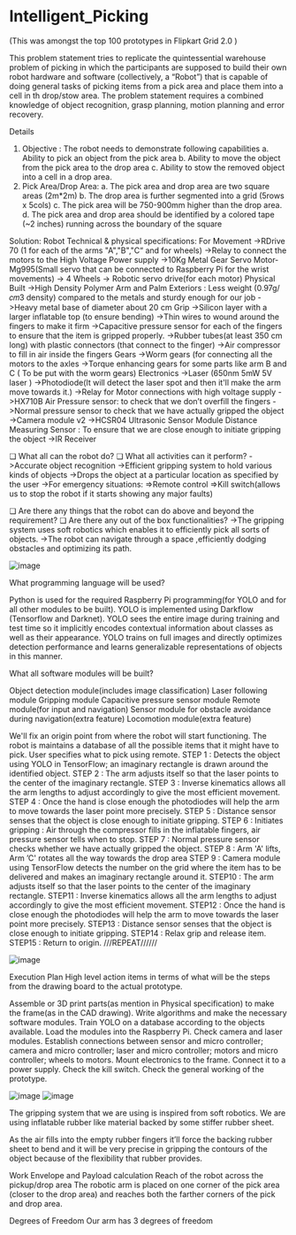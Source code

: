 # Intelligent_Picking

(This was amongst the top 100 prototypes in Flipkart Grid 2.0 )

This problem statement tries to replicate the quintessential warehouse problem of picking in which the
participants are supposed to build their own robot hardware and software (collectively, a “Robot”) that is
capable of doing general tasks of picking items from a pick area and place them into a cell in th drop/stow
area. The problem statement requires a combined knowledge of object recognition, grasp planning, motion
planning and error recovery.

Details
  1. Objective :
      The robot needs to demonstrate following capabilities
      a. Ability to pick an object from the pick area
      b. Ability to move the object from the pick area to the drop area
      c. Ability to stow the removed object into a cell in a drop area.
  2. Pick Area/Drop Area:
      a. The pick area and drop area are two square areas (2m*2m)
      b. The drop area is further segmented into a grid (5rows x 5cols)
      c. The pick area will be 750-900mm higher than the drop area.
      d. The pick area and drop area should be identified by a colored tape (~2 inches) running across
      the boundary of the square
 
 Solution:
 Robot Technical & physical specifications:
 For Movement
->RDrive 70 (1 for each of the arms "A","B","C“ and for wheels)
->Relay to connect the motors to the High Voltage Power supply
->10Kg Metal Gear Servo Motor-Mg995(Small servo that can be connected to Raspberry Pi for the wrist movements)
-> 4 Wheels
-> Robotic servo drive(for each motor)
Physical Built
->High Density Polymer Arm and Palm Exteriors : Less weight (0.97g/𝑐𝑚3 density) compared to the metals and sturdy enough for our job
->Heavy metal base of diameter about 20 cm
Grip
->Silicon layer with a larger inflatable top (to ensure bending)
->Thin wires to wound around the fingers to make it firm
->Capacitive pressure sensor for each of the fingers to ensure that the item is gripped properly.
->Rubber tubes(at least 350 cm long) with plastic connectors (that connect to the finger)
->Air compressor to fill in air inside the fingers
Gears
->Worm gears (for connecting all the motors to the axles
->Torque enhancing gears for some parts like arm B and C ( To be put with the worm gears)
Electronics
->Laser (650nm 5mW 5V laser )
->Photodiode(It will detect the laser spot and then it'll make the arm move towards it.)
->Relay for Motor connections with high voltage supply
->HX710B Air Pressure sensor: to check that we don’t overfill the fingers
->Normal pressure sensor to check that we have actually gripped the object
->Camera module v2
->HCSR04 Ultrasonic Sensor Module Distance Measuring Sensor : To ensure that we are close enough to initiate gripping the object
->IR Receiver

 
❏	What all can the robot do?
❏	What all activities can it perform?
->Accurate object recognition
->Efficient gripping system to hold various kinds of objects
->Drops the object at a particular location as specified by the user
->For emergency situations:
=>Remote control
=>Kill switch(allows us to stop the robot if it starts showing any major faults)

❏	Are there any things that the robot can do above and beyond the
requirement?
❏	Are there any out of the box functionalities?
->The gripping system uses soft robotics which enables it to efficiently pick all sorts of objects.
->The robot can navigate through a space ,efficiently dodging obstacles and optimizing its path.

![image](https://user-images.githubusercontent.com/67795151/126879653-d3d1aafb-bb7e-436c-958d-c600104016bb.png)

What programming language will be used?

Python is used for the required Raspberry Pi programming(for YOLO and for all other modules to be built).
YOLO is implemented using Darkflow (Tensorflow and Darknet). YOLO sees the entire image during training and  test time so it implicitly encodes contextual information about classes as well as their appearance. YOLO trains  on full images and directly optimizes detection performance and learns generalizable representations of objects  in this manner.

What all software modules will be built?

Object detection module(includes image classification)
Laser following module
Gripping module
Capacitive pressure sensor module
Remote module(for input and navigation)
Sensor module for obstacle avoidance during navigation(extra feature)
Locomotion module(extra feature)

We'll fix an origin point from where the robot will start functioning.
The robot is maintains a database of all the possible items that it might have to pick.
User specifies what to pick using remote.
STEP 1 : Detects the object using YOLO in TensorFlow; an imaginary rectangle is drawn around the identified object.  STEP 2 : The arm adjusts itself so that the laser points to the center of the imaginary rectangle.
STEP 3 : Inverse kinematics allows all the arm lengths to adjust accordingly to give the most efficient movement.
STEP 4 : Once the hand is close enough the photodiodes will help the arm to move towards the laser point more precisely.  STEP 5 : Distance sensor senses that the object is close enough to initiate gripping.
STEP 6 : Initiates gripping : Air through the compressor fills in the inflatable fingers, air pressure sensor tells when to stop.  STEP 7 : Normal pressure sensor checks whether we have actually gripped the object.
STEP 8 : Arm 'A' lifts, Arm ’C' rotates all the way towards the drop area
STEP 9 : Camera module using TensorFlow detects the number on the grid where the item has to be delivered and makes an imaginary rectangle around it.  STEP10 : The arm adjusts itself so that the laser points to the center of the imaginary rectangle.
STEP11 : Inverse kinematics allows all the arm lengths to adjust accordingly to give the most efficient movement.
STEP12 : Once the hand is close enough the photodiodes will help the arm to move towards the laser point more precisely.  STEP13 : Distance sensor senses that the object is close enough to initiate gripping.
STEP14 : Relax grip and release item.  STEP15 : Return to origin.
///REPEAT//////

![image](https://user-images.githubusercontent.com/67795151/126880081-6efd20e5-737b-436f-8ac4-01336413a614.png)

Execution Plan
High level action items in terms of what will be the steps from the drawing board to the  actual prototype.

Assemble or 3D print parts(as mention in Physical specification) to make the frame(as in the CAD drawing).
Write algorithms and make the necessary software modules.
Train YOLO on a database according to the objects available.
Load the modules into the Raspberry Pi.
Check camera and laser modules.
Establish connections between
sensor and micro controller;  camera and micro controller;  laser and micro controller;  motors and micro controller;  wheels to motors.
Mount electronics to the frame.
Connect it to a power supply.
Check the kill switch.
Check the general working of the prototype.

![image](https://user-images.githubusercontent.com/67795151/126880262-b6d1604f-af03-4085-b7ff-40a04dd56097.png)
![image](https://user-images.githubusercontent.com/67795151/126880267-b550e6c7-9122-426d-90a5-ffc0c7238aa5.png)

The gripping system that we are using is inspired from soft robotics. We are
using inflatable rubber like material backed by some stiffer rubber sheet.

As the air fills into the empty rubber fingers it’ll force the backing rubber sheet to  bend and it will be very precise in gripping the contours of the object because of the  flexibility that rubber provides.

Work Envelope and Payload calculation
Reach of the robot across the pickup/drop area
The robotic arm is placed on one corner of the pick area (closer to the drop area) and  reaches both the farther corners of the pick and drop area.

Degrees of Freedom
Our arm has 3 degrees of freedom


